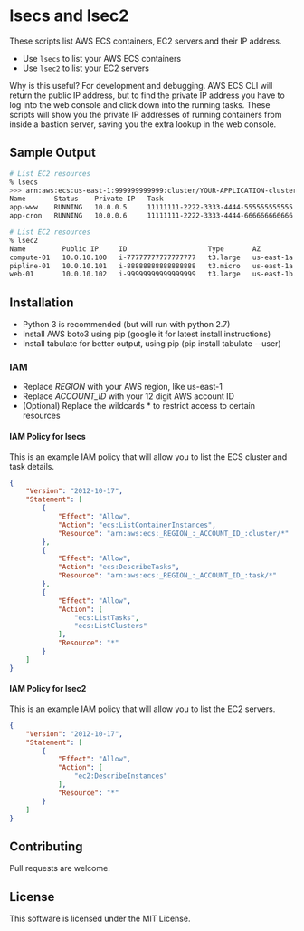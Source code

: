 # lsecs and lsec2

These scripts list AWS ECS containers, EC2 servers and their IP address.

* Use ```lsecs``` to list your AWS ECS containers
* Use ```lsec2``` to list your EC2 servers

Why is this useful? For development and debugging.
AWS ECS CLI will return the public IP address, but to find the private IP address you have to log into the web console and click down into the running tasks.
These scripts will show you the private IP addresses of running containers from inside a bastion server, saving you the extra lookup in the web console.

## Sample Output

```sh
# List EC2 resources
% lsecs
>>> arn:aws:ecs:us-east-1:999999999999:cluster/YOUR-APPLICATION-cluster
Name       Status    Private IP   Task                                   Age
app-www    RUNNING   10.0.0.5     11111111-2222-3333-4444-555555555555   20 days, 19:02:30
app-cron   RUNNING   10.0.0.6     11111111-2222-3333-4444-666666666666   15 days, 12:45:00

# List EC2 resources
% lsec2
Name         Public IP     ID                    Type       AZ           Age
compute-01   10.0.10.100   i-77777777777777777   t3.large   us-east-1a   25 days, 14:36:20
pipline-01   10.0.10.101   i-88888888888888888   t3.micro   us-east-1a   66 days, 23:15:10
web-01       10.0.10.102   i-99999999999999999   t3.large   us-east-1b   45 days, 1:05:40
```

## Installation

* Python 3 is recommended (but will run with python 2.7)
* Install AWS boto3 using pip (google it for latest install instructions)
* Install tabulate for better output, using pip (pip install tabulate --user)

### IAM

* Replace _REGION_ with your AWS region, like us-east-1
* Replace _ACCOUNT_ID_ with your 12 digit AWS account ID
* (Optional) Replace the wildcards * to restrict access to certain resources

#### IAM Policy for lsecs

This is an example IAM policy that will allow you to list the ECS cluster and task details.

```json
{
    "Version": "2012-10-17",
    "Statement": [
        {
            "Effect": "Allow",
            "Action": "ecs:ListContainerInstances",
            "Resource": "arn:aws:ecs:_REGION_:_ACCOUNT_ID_:cluster/*"
        },
        {
            "Effect": "Allow",
            "Action": "ecs:DescribeTasks",
            "Resource": "arn:aws:ecs:_REGION_:_ACCOUNT_ID_:task/*"
        },
        {
            "Effect": "Allow",
            "Action": [
                "ecs:ListTasks",
                "ecs:ListClusters"
            ],
            "Resource": "*"
        }
    ]
}
```

#### IAM Policy for lsec2

This is an example IAM policy that will allow you to list the EC2 servers.

```json
{
    "Version": "2012-10-17",
    "Statement": [
        {
            "Effect": "Allow",
            "Action": [
                "ec2:DescribeInstances"
            ],
            "Resource": "*"
        }
    ]
}
```

## Contributing

Pull requests are welcome.

## License

This software is licensed under the MIT License.
